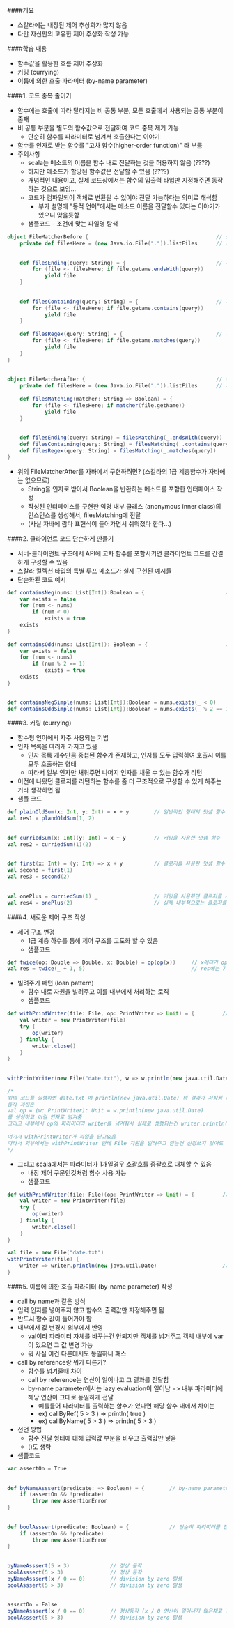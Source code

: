 ####개요
- 스칼라에는 내장된 제어 추상화가 많지 않음
- 다만 자신만의 고유한 제어 추상화 작성 가능

####학습 내용
- 함수값을 활용한 흐름 제어 추상화
- 커링 (currying)
- 이름에 의한 호출 파라미터 (by-name parameter)


####1. 코드 중복 줄이기
- 함수에는 호출에 따라 달라지는 비 공통 부분, 모든 호출에서 사용되는 공통 부분이 존재
- 비 공통 부분을 별도의 함수값으로 전달하여 코드 중복 제거 가능
  - 단순히 함수를 파라미터로 넘겨서 호출한다는 이야기
- 함수를 인자로 받는 함수를 "고차 함수(higher-order function)" 라 부름
- 주의사항
  - scala는 메소드의 이름을 함수 내로 전달하는 것을 허용하지 않음 (????)
  - 하지만 메소드가 할당된 함수값은 전달할 수 있음 (????)
  - 개념적인 내용이고, 실제 코드상에서는 함수의 입출력 타입만 지정해주면 동작하는 것으로 보임...
  - 코드가 컴파일되어 객체로 변환될 수 있어야 전달 가능하다는 의미로 해석함
    - 부가 설명에 "동적 언어"에서는 메소드 이름을 전달할수 있다는 이야기가 있으니 맞을듯함 
  - 샘플코드 - 조건에 맞는 파일명 탐색

```scala
object FileMatcherBefore {                                         // 중복 제거 전 객체
    private def filesHere = (new Java.io.File(".")).listFiles      // 파일 리스트 가져옴
 
 
    def filesEnding(query: String) = {                             // 파일명이 query로 끝나는 파일들만 리턴 (여기서는 지연 리턴)
        for (file <- filesHere; if file.getame.endsWith(query))
            yield file
    }
 
 
    def filesContaining(query: String) = {                         // 파일명에 query가 들어가는 파일들만 리턴 (여기서는 지연 리턴)
        for (file <- filesHere; if file.getame.contains(query))
            yield file
    }
 
    def filesRegex(query: String) = {                              // 파일명에 regular expression query와 매칭되는 파일들만 리턴 (여기서는 지연 리턴)
        for (file <- filesHere; if file.getame.matches(query))
            yield file
    }
}
 
 
object FileMatcherAfter {                                          // 중복 제거 후 객체
    private def filesHere = (new Java.io.File(".")).listFiles      // 파일 리스트 가져옴
 
    def filesMatching(matcher: String => Boolean) = {                         // 파일명이 matcher에 합당하는 파일들만 리턴
        for (file <- filesHere; if matcher(file.getName))
            yield file
    }
 
 
    def filesEnding(query: String) = filesMatching(_.endsWith(query))           // 파일의 끝이 query인지 체크하는 클로저 리턴 (클로저의 입력은 파일 이름)
    def filesContaining(query: String) = filesMatching(_.contains(query))       // 파일에 query가 들어가있는지 체크하는 클로저 리턴
    def filesRegex(query: String) = filesMatching(_.matches(query))             // 파일이름이 query regular expression 에 매칭되는지 체크하는 클로저 리턴
}
```

- 위의 FileMatcherAfter를 자바에서 구현하려면? (스칼라의 1급 계층함수가 자바에는 없으므로)
  - String을 인자로 받아서 Boolean을 반환하는 메소드를 포함한 인터페이스 작성
  - 작성된 인터페이스를 구현한 익명 내부 클래스 (anonymous inner class)의 인스턴스를 생성해서, filesMatching에 전달
  - (사실 자바에 람다 표현식이 들어가면서 쉬워졌다 한다...)

####2. 클라이언트 코드 단순하게 만들기
- 서버-클라이언트 구조에서 API에 고차 함수를 포함시키면 클라이언트 코드를 간결하게 구성할 수 있음
- 스칼라 컬렉션 타입의 특별 루프 메소드가 실제 구현된 예시들
- 단순화된 코드 예시
```scala
def containsNeg(nums: List[Int]):Boolean = {                          // nums 리스트 내부에 음수가 존재하는지 체크
    var exists = false
    for (num <- nums)
        if (num < 0)
            exists = true
    exists
}
 
def containsOdd(nums: List[Int]): Boolean = {                         // nums 리스트 내부에 홀수가 존재하는지 체크
    var exists = false
    for (num <- nums)
        if (num % 2 == 1)
            exists = true
    exists
}

 
def containsNegSimple(nums: List[Int]):Boolean = nums.exists(_ < 0)        // containsNeg와 동일한 함수
def containsOddSimple(nums: List[Int]):Boolean = nums.exists(_ % 2 == 1)   // containsOdd와 동일한 함수
```

####3. 커링 (currying)
- 함수형 언어에서 자주 사용되는 기법
- 인자 목록을 여러개 가지고 있음
  - 인자 목록 개수만큼 중첩된 함수가 존재하고, 인자를 모두 입력하여 호출시 이를 모두 호출하는 형태
  - 따라서 일부 인자만 채워주면 나머지 인자를 채울 수 있는 함수가 리턴
- 이전에 나왔던 클로저를 리턴하는 함수를 좀 더 구조적으로 구성할 수 있게 해주는거라 생각하면 됨
- 샘플 코드
```scala
def plainOldSum(x: Int, y: Int) = x + y        // 일반적인 형태의 덧셈 함수
val res1 = plandOldSum(1, 2)
 
 
def curriedSum(x: Int)(y: Int) = x + y         // 커링을 사용한 덧셈 함수
val res2 = curriedSum(1)(2)
 
 
def first(x: Int) = (y: Int) => x + y          // 클로저를 사용한 덧셈 함수
val second = first(1)
val res3 = second(2)
 
 
val onePlus = curriedSum(1) _                  // 커링을 사용하면 클로저를 사용해서 동작하는 것과 동일하게 사용할 수 있음
val res4 = onePlus(2)                          // 실제 내부적으로는 클로저를 사용하는 동작과 동일한 바이트코드가 생성됨
```

####4. 새로운 제어 구조 작성
- 제어 구조 변경
  - 1급 계층 하수를 통해 제어 구조를 고도화 할 수 있음
  - 샘플코드
```scala
def twice(op: Double => Double, x: Double) = op(op(x))     // x에다가 op를 두번 연산하고 결과값을 리턴해주는 함수
val res = twice(_ + 1, 5)                                  // res에는 7이 저장됨
```

- 빌려주기 패턴 (loan pattern)
  - 함수 내로 자원을 빌려주고 이를 내부에서 처리하는 로직
  - 샘플코드
```scala
def withPrintWriter(file: File, op: PrintWriter => Unit) = {         // 결과를 저장할 파일과, writer에서 호출할 함수 형태를 전달해줌
    val writer = new PrintWriter(file)
    try {
        op(writer)
    } finally {
        writer.close()
    }
}
 
 
withPrintWriter(new File("date.txt"), w => w.println(new java.util.Date))
 
/*
위의 코드를 실행하면 date.txt 에 println(new java.util.Date) 의 결과가 저장됨 (현재 날짜 시간 저장)
동작 과정은
val op = (w: PrintWriter): Unit = w.println(new java.util.Date)
를 생성하고 이걸 인자로 넘겨줌
그리고 내부에서 op의 파라미터라 writer를 넘겨줘서 실제로 생행되는건 writer.println(new java.util.Date) 임
 
여기서 withPrintWriter가 파일을 닫고있음
따라서 외부에서는 withPrintWriter 한테 File 자원을 빌려주고 닫는건 신경쓰지 않아도 됨
*/
```

- 그리고 scala에서는 파라미터가 1개일경우 소괄호를 중괄호로 대체할 수 있음
  - 내장 제어 구문인것처럼 함수 사용 가능
  - 샘플코드
```scala
def withPrintWriter(file: File)(op: PrintWriter => Unit) = {         // 위와 동일하지만 커링 사용
    val writer = new PrintWriter(file)
    try {
        op(writer)
    } finally {
        writer.close()
    }
}
 
val file = new File("date.txt")
withPrintWriter(file) {
    writer => writer.println(new java.util.Date)                     // 요렇게 중괄호를 사용해서 내장 구문인것처럼 쓸 수 있음. 뭐가 좋은진 모르겠음
}
```

####5. 이름에 의한 호출 파라미터 (by-name parameter) 작성
- call by name과 같은 방식
- 입력 인자를 넣어주지 않고 함수의 출력값만 지정해주면 됨
- 반드시 함수 값이 들어가야 함
- 내부에서 값 변경시 외부에서 반영
  - val이라 파라미터 자체를 바꾸는건 안되지만 객체를 넘겨주고 객체 내부에 var이 있으면 그 값 변경 가능
  - 뭐 사실 이건 다른데서도 동일하니 패스
- call by reference랑 뭐가 다른가?
  - 함수를 넘겨줄때 차이
  - call by reference는 연산이 일어나고 그 결과를 전달함
  - by-name parameter에서는 lazy evaluation이 일어남 => 내부 파라미터에 해당 연산이 그대로 동일하게 전달
    - 예를들어 파라미터를 출력하는 함수가 있다면 해당 함수 내에서 차이는
    - ex) callByRef( 5 > 3 ) => println( true )
    - ex) callByName( 5 > 3 ) => println( 5 > 3 )
- 선언 방법
  - 함수 전달 형태에 대해 입력값 부분을 비우고 출력값만 넣음
  - ()도 생략
- 샘플코드
```scala
var assertOn = True
 
 
def byNameAsssert(predicate: => Boolean) = {        // by-name parameter를 사용
    if (assertOn && !predicate)
        throw new AssertionError
}
 
 
def boolAsssert(predicate: Boolean) = {             // 단순히 파라미터를 전달 - 동일하게 동작하나 lazy evaluation이 동작하지 않음
    if (assertOn && !predicate)
        throw new AssertionError
}
 
 
byNameAsssert(5 > 3)             // 정상 동작
boolAsssert(5 > 3)               // 정상 동작
byNameAsssert(x / 0 == 0)        // division by zero 발생
boolAsssert(5 > 3)               // division by zero 발생
 
 
assertOn = False
byNameAsssert(x / 0 == 0)        // 정상동작 (x / 0 연산이 일어나지 않은채로 전달)
boolAsssert(5 > 3)               // division by zero 발생
```
